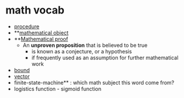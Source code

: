 # math vocab
- [procedure](procedure)
- **[mathematical object](https://en.wikipedia.org/wiki/Mathematical_object#List_of_mathematical_objects_by_branch)
- **[Mathematical proof](https://en.wikipedia.org/wiki/Mathematical_proof)
    - An **unproven proposition** that is believed to be true
        - is known as a conjecture, or a hypothesis
        - if frequently used as an assumption for further mathematical work
- [bound](https://www.mathsisfun.com/definitions/bounds.html)
- [vector](vector)
- finite-state-machine** : which math subject this word come from?
- logistics function - sigmoid function
